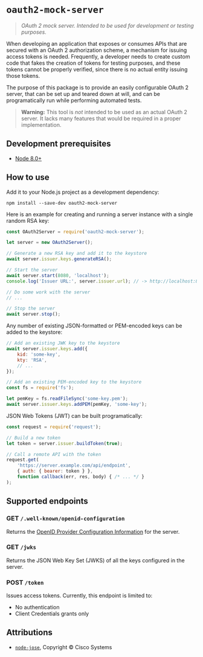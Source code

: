 # `oauth2-mock-server`

> _OAuth 2 mock server. Intended to be used for development or testing purposes._

When developing an application that exposes or consumes APIs that are secured with an OAuth 2 authorization scheme, a mechanism for issuing access tokens is needed. Frequently, a developer needs to create custom code that fakes the creation of tokens for testing purposes, and these tokens cannot be properly verified, since there is no actual entity issuing those tokens.

The purpose of this package is to provide an easily configurable OAuth 2 server, that can be set up and teared down at will, and can be programatically run while performing automated tests.

> **Warning:** This tool is _not_ intended to be used as an actual OAuth 2 server. It lacks many features that would be required in a proper implementation.

## Development prerequisites

- [Node 8.0+](https://nodejs.org/)

## How to use

Add it to your Node.js project as a development dependency:

```shell
npm install --save-dev oauth2-mock-server
```

Here is an example for creating and running a server instance with a single random RSA key:

```js
const OAuth2Server = require('oauth2-mock-server');

let server = new OAuth2Server();

// Generate a new RSA key and add it to the keystore
await server.issuer.keys.generateRSA();

// Start the server
await server.start(8080, 'localhost');
console.log('Issuer URL:', server.issuer.url); // -> http://localhost:8080

// Do some work with the server
// ...

// Stop the server
await server.stop();
```

Any number of existing JSON-formatted or PEM-encoded keys can be added to the keystore:

```js
// Add an existing JWK key to the keystore
await server.issuer.keys.add({
    kid: 'some-key',
    kty: 'RSA',
    // ...
});

// Add an existing PEM-encoded key to the keystore
const fs = require('fs');

let pemKey = fs.readFileSync('some-key.pem');
await server.issuer.keys.addPEM(pemKey, 'some-key');
```

JSON Web Tokens (JWT) can be built programatically:

```js
const request = require('request');

// Build a new token
let token = server.issuer.buildToken(true);

// Call a remote API with the token
request.get(
    'https://server.example.com/api/endpoint',
    { auth: { bearer: token } },
    function callback(err, res, body) { /* ... */ }
);
```

## Supported endpoints

### GET `/.well-known/openid-configuration`

Returns the [OpenID Provider Configuration Information](https://openid.net/specs/openid-connect-discovery-1_0.html#ProviderConfig) for the server.

### GET `/jwks`

Returns the JSON Web Key Set (JWKS) of all the keys configured in the server.

### POST `/token`

Issues access tokens. Currently, this endpoint is limited to:

- No authentication
- Client Credentials grants only

## Attributions

- [`node-jose`](https://www.npmjs.com/package/node-jose), Copyright © Cisco Systems
